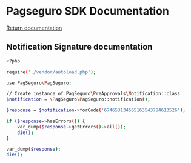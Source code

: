 # Pagseguro SDK Documentation

[Return documentation](https://github.com/life-code/pagseguro-sdk/blob/master/docs/README.md)

## Notification Signature documentation

```sh
<?php

require('./vendor/autoload.php');

use PagSeguro\PagSeguro;

// Create instance of PagSeguro\PreApprovals\Notification::class
$notification = \PagSeguro\PagSeguro::notification();

$response = $notification->forCode('674653134565163543784613526');

if ($response->hasErrors()) {
    var_dump($response->getErrors()->all());
    die();
}

var_dump($response);
die();
```